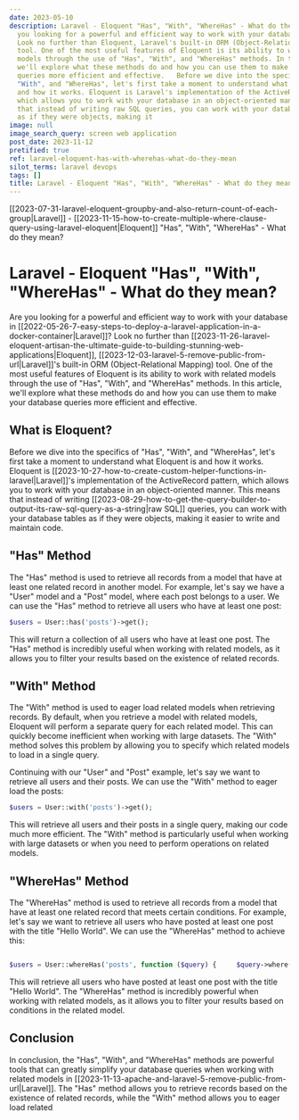 ```yaml
---
date: 2023-05-10
description: Laravel - Eloquent "Has", "With", "WhereHas" - What do they mean?   Are
  you looking for a powerful and efficient way to work with your database in Laravel?
  Look no further than Eloquent, Laravel's built-in ORM (Object-Relational Mapping)
  tool. One of the most useful features of Eloquent is its ability to work with related
  models through the use of "Has", "With", and "WhereHas" methods. In this article,
  we'll explore what these methods do and how you can use them to make your database
  queries more efficient and effective.   Before we dive into the specifics of "Has",
  "With", and "WhereHas", let's first take a moment to understand what Eloquent is
  and how it works. Eloquent is Laravel's implementation of the ActiveRecord pattern,
  which allows you to work with your database in an object-oriented manner. This means
  that instead of writing raw SQL queries, you can work with your database tables
  as if they were objects, making it
image: null
image_search_query: screen web application
post_date: 2023-11-12
pretified: true
ref: laravel-eloquent-has-with-wherehas-what-do-they-mean
silot_terms: laravel devops
tags: []
title: Laravel - Eloquent "Has", "With", "WhereHas" - What do they mean?
---
```


[[2023-07-31-laravel-eloquent-groupby-and-also-return-count-of-each-group|Laravel]] - [[2023-11-15-how-to-create-multiple-where-clause-query-using-laravel-eloquent|Eloquent]] "Has", "With", "WhereHas" - What do they mean?

# Laravel - Eloquent "Has", "With", "WhereHas" - What do they mean?

Are you looking for a powerful and efficient way to work with your database in [[2022-05-26-7-easy-steps-to-deploy-a-laravel-application-in-a-docker-container|Laravel]]? Look no further than [[2023-11-26-laravel-eloquent-artisan-the-ultimate-guide-to-building-stunning-web-applications|Eloquent]], [[2023-12-03-laravel-5-remove-public-from-url|Laravel]]'s built-in ORM (Object-Relational Mapping) tool. One of the most useful features of Eloquent is its ability to work with related models through the use of "Has", "With", and "WhereHas" methods. In this article, we'll explore what these methods do and how you can use them to make your database queries more efficient and effective.

## What is Eloquent?

Before we dive into the specifics of "Has", "With", and "WhereHas", let's first take a moment to understand what Eloquent is and how it works. Eloquent is [[2023-10-27-how-to-create-custom-helper-functions-in-laravel|Laravel]]'s implementation of the ActiveRecord pattern, which allows you to work with your database in an object-oriented manner. This means that instead of writing [[2023-08-29-how-to-get-the-query-builder-to-output-its-raw-sql-query-as-a-string|raw SQL]] queries, you can work with your database tables as if they were objects, making it easier to write and maintain code.

## "Has" Method

The "Has" method is used to retrieve all records from a model that have at least one related record in another model. For example, let's say we have a "User" model and a "Post" model, where each post belongs to a user. We can use the "Has" method to retrieve all users who have at least one post:



```php
$users = User::has('posts')->get();
```

This will return a collection of all users who have at least one post. The "Has" method is incredibly useful when working with related models, as it allows you to filter your results based on the existence of related records.

## "With" Method

The "With" method is used to eager load related models when retrieving records. By default, when you retrieve a model with related models, Eloquent will perform a separate query for each related model. This can quickly become inefficient when working with large datasets. The "With" method solves this problem by allowing you to specify which related models to load in a single query.

Continuing with our "User" and "Post" example, let's say we want to retrieve all users and their posts. We can use the "With" method to eager load the posts:



```php
$users = User::with('posts')->get();
```

This will retrieve all users and their posts in a single query, making our code much more efficient. The "With" method is particularly useful when working with large datasets or when you need to perform operations on related models.

## "WhereHas" Method

The "WhereHas" method is used to retrieve all records from a model that have at least one related record that meets certain conditions. For example, let's say we want to retrieve all users who have posted at least one post with the title "Hello World". We can use the "WhereHas" method to achieve this:



```php

$users = User::whereHas('posts', function ($query) {     $query->where('title', 'like', '%Hello World%'); })->get();

```

This will retrieve all users who have posted at least one post with the title "Hello World". The "WhereHas" method is incredibly powerful when working with related models, as it allows you to filter your results based on conditions in the related model.

## Conclusion

In conclusion, the "Has", "With", and "WhereHas" methods are powerful tools that can greatly simplify your database queries when working with related models in [[2023-11-13-apache-and-laravel-5-remove-public-from-url|Laravel]]. The "Has" method allows you to retrieve records based on the existence of related records, while the "With" method allows you to eager load related